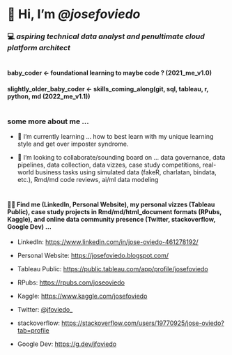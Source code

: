 # 👋 Hi, I’m *@josefoviedo*

### 💻 *aspiring technical data analyst and penultimate cloud platform architect*

#

#### baby_coder <- foundational learning to maybe code ? (2021_me_v1.0)

#### slightly_older_baby_coder <- skills_coming_along(git, sql, tableau, r, python, md (2022_me_v1.1))

# 

### some more about me ...

* 🌱 I’m currently learning ... how to best learn with my unique learning style and get over imposter syndrome. 

* 💞️ I’m looking to collaborate/sounding board on ... data governance, data pipelines, data collection, data vizzes, case study competitions, real-world business tasks using simulated data (fakeR, charlatan, bindata, etc.), Rmd/md code reviews, ai/ml data modeling

#

#### 👀🔎 Find me (LinkedIn, Personal Website), my personal vizzes (Tableau Public), case study projects in Rmd/md/html_document formats (RPubs, Kaggle), and online data community presence (Twitter, stackoverflow, Google Dev) ... 


* LinkedIn: https://www.linkedin.com/in/jose-oviedo-461278192/

* Personal Website: https://josefoviedo.blogspot.com/

* Tableau Public: https://public.tableau.com/app/profile/josefoviedo

* RPubs: https://rpubs.com/joseoviedo

* Kaggle: https://www.kaggle.com/josefoviedo

* Twitter: [@jfoviedo_](https://twitter.com/josefoviedo_)

* stackoverflow: https://stackoverflow.com/users/19770925/jose-oviedo?tab=profile

* Google Dev: https://g.dev/jfoviedo
